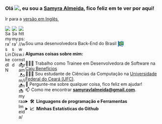 ### Olá <img src="https://media.giphy.com/media/hvRJCLFzcasrR4ia7z/giphy.gif" width="25px">, eu sou a <a href="#"> Samyra Almeida</a>, fico feliz em te ver por aqui! 

Ir para a <a href="README.md">versão em Inglês <img align="center" src="https://cdn.britannica.com/79/4479-050-6EF87027/flag-Stars-and-Stripes-May-1-1795.jpg" height="15px" width="15px"></a>

<!-- <a href="https://instagram.com/https://www.instagram.com/iamsamyraalmeida/" target="blank">
  <img align="left" src="https://raw.githubusercontent.com/rahuldkjain/github-profile-readme-generator/master/src/images/icons/Social/instagram.svg" alt="https://www.instagram.com/samyalmeida/" width="22px" />
</a> -->

<a href="https://www.linkedin.com/in/samyraalmeida/">
  <img align="left" alt="Samyra's LinkedIN" width="22px" src="https://raw.githubusercontent.com/peterthehan/peterthehan/master/assets/linkedin.svg" />
</a>

<a href="https://discordapp.com/users/735125769998565388">
  <img align="left" alt="Samyra's Discord" width="22px" src="https://raw.githubusercontent.com/peterthehan/peterthehan/master/assets/discord.svg" />
</a>

<a href="https://www.instagram.com/iamsamyraalmeida/" target="blank">
  <img align="left" src="https://raw.githubusercontent.com/rahuldkjain/github-profile-readme-generator/master/src/images/icons/Social/instagram.svg" alt="https://www.instagram.com/iamsamyraalmeida/" width="22px" />
</a>


<!--<a href="https://open.spotify.com/user/samyy-02">
  <img align="left" alt="Samyra's Spotify" width="22px" src="https://raw.githubusercontent.com/peterthehan/peterthehan/master/assets/spotify.svg" />
</a>-->
<!--![visitantes](https://visitor-badge.glitch.me/badge?page_id=${your.username}.${your.repo.id})-->

<br>
<br>

Sou uma desenvolvedora Back-End do Brasil <a href="#">
  <img align="center" alt="Brazil" width="20px" src="https://raw.githubusercontent.com/samyraalmeida/samyraalmeida/master/assets/icons/svg/brazil-flag.svg" />
</a>

**Algumas coisas sobre mim:**

- 👩🏻‍💻 Trabalho como Trainee em Desenvolvedora de Software na <a href="https://www.caju.com.br/">Caju Benefícios</a> 
- 👩🏻‍🎓 Sou estudante de Ciências da Computação na [Universidade Federal do Ceará (UFC)](https://www.ufc.br/).
- 💬 Pergunte-me sobre qualquer coisa, fico feliz em ajudar!
- 📫 Como me encontrar **samyravlalmeida@gmail.com**.

<!--
- <a href="https://www.stone.com.br/"><img align="center" alt="Stone Co." width="18px" src="https://raw.githubusercontent.com/samyraalmeida/samyraalmeida/master/assets/icons/png/stone.png" /></a>

- 🚀 Atualmente, estou aprendendo Ciência de Dados na [udemy](https://www.udemy.com/).

📊 &nbsp;**Esta semana passei meu tempo em**

![Wakatime stats](https://github-readme-stats-taupe-two.vercel.app/api/wakatime?username=samyraalmeida&hide_title=true&hide_border=true&langs_count=5&bg_color=00000000&text_color=777)
-->
<details>
  <summary><b>🛠️&nbsp;&nbsp;Linguagens de programação&nbsp;e&nbsp;Ferramentas</b></summary>
  <br/>
  <p align="left"> 
    <a href="https://airflow.apache.org/" target="_blank"><img src="https://raw.githubusercontent.com/apache/airflow/main/docs/apache-airflow/img/logos/airflow_64x64_emoji_transparent.png" alt="apache-airflow" width="37" height="37"/></a>
    <a href="https://www.gnu.org/software/bash/" target="_blank"><img src="https://www.vectorlogo.zone/logos/gnu_bash/gnu_bash-icon.svg" alt="bash" width="40" height="40"/></a> 
    <a href="https://www.cprogramming.com/" target="_blank"><img src="https://raw.githubusercontent.com/devicons/devicon/master/icons/c/c-original.svg" alt="c" width="40" height="40"/></a>
    <a href="https://www.w3schools.com/cpp/" target="_blank"><img src="https://raw.githubusercontent.com/devicons/devicon/master/icons/cplusplus/cplusplus-original.svg" alt="cplusplus" width="40" height="40"/></a>
    <a href="https://www.djangoproject.com/" target="_blank" rel="noreferrer"><img src="https://www.vectorlogo.zone/logos/djangoproject/djangoproject-ar21.svg" alt="django" width="50" height="40"/></a>
    <a href="https://www.docker.com/" target="_blank"> <img src="https://raw.githubusercontent.com/devicons/devicon/master/icons/docker/docker-original-wordmark.svg" alt="docker" width="40" height="40"/></a>
    <a href="https://flask.palletsprojects.com/" target="_blank"><img src="https://www.vectorlogo.zone/logos/pocoo_flask/pocoo_flask-icon.svg" alt="flask" width="40" height="40"/></a>
    <a href="https://git-scm.com/" target="_blank"><img src="https://www.vectorlogo.zone/logos/git-scm/git-scm-icon.svg" alt="git" width="40" height="40"/></a>
    <a href="https://www.linux.org/" target="_blank"><img src="https://raw.githubusercontent.com/devicons/devicon/master/icons/linux/linux-original.svg" alt="linux" width="40" height="40"/></a>
    <a href="https://mqtt.org/" target="_blank"><img src="https://raw.githubusercontent.com/samyraalmeida/samyraalmeida/master/assets/icons/svg/mqtt.svg" alt="mqtt" width="40" height="40"/></a>
    <a href="https://www.postgresql.org" target="_blank"><img src="https://raw.githubusercontent.com/devicons/devicon/master/icons/postgresql/postgresql-original-wordmark.svg" alt="postgresql" width="40" height="40"/></a>
    <a href="https://www.postman.com" target="_blank"><img src="https://www.vectorlogo.zone/logos/getpostman/getpostman-icon.svg" alt="postman" width="40" height="40"/></a>
    <a href="https://www.python.org" target="_blank"><img src="https://raw.githubusercontent.com/devicons/devicon/master/icons/python/python-original.svg" alt="python" width="40" height="40"/></a> </p>
 </details>
 
<!--<a href="https://www.djangoproject.com/" target="_blank" rel="noreferrer"><img src="https://www.vectorlogo.zone/logos/djangoproject/djangoproject-ar21.svg" alt="django" width="50" height="40"/></a>
<a href="https://www.djangoproject.com/" target="_blank" rel="noreferrer"><img src="https://raw.githubusercontent.com/devicons/devicon/master/icons/django/django-plain-wordmark.svg" alt="django" width="40" height="40"/></a>

<a href="https://www.docker.com/" target="_blank"> <img src="https://raw.githubusercontent.com/github/explore/7456fdff59816d37ef383a6c8f32a26ff7332db2/topics/django/django.png" alt="docker" width="40" height="40"/></a>-->


<details>
  <summary><b>📈&nbsp;&nbsp;Minhas&nbsp;Estatísticas&nbsp;do&nbsp;Github</b></summary>
  <br/>
  <p>
    <img height="180em" src="https://github-readme-stats.vercel.app/api?username=samyraalmeida&show_icons=true&hide_border=true&&count_private=true&include_all_commits=true&theme=midnight-purple&text_color=5ec4ba&custom_title=Estatísticas do meu github" />
    <img height="180em" src="https://github-readme-stats.vercel.app/api/top-langs/?username=samyraalmeida&exclude_repo=KNN-Image-Classification&show_icons=true&hide_border=true&layout=compact&langs_count=8&theme=midnight-purple&text_color=5ec4ba&custom_title=Linguagens mais utilizadas" />
  </p>
</details>
